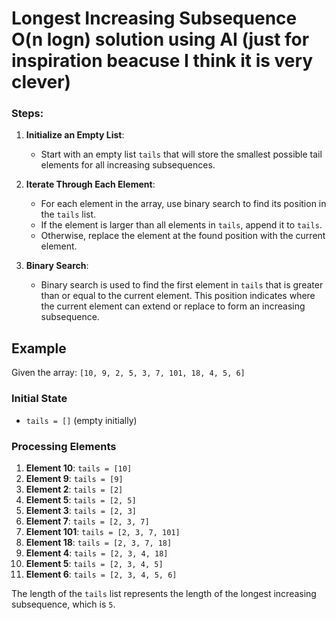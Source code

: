 # Longest Increasing Subsequence O(n logn) solution using AI (just for inspiration beacuse I think it is very clever)
### Steps:
1. **Initialize an Empty List**:
   - Start with an empty list `tails` that will store the smallest possible tail elements for all increasing subsequences.

2. **Iterate Through Each Element**:
   - For each element in the array, use binary search to find its position in the `tails` list.
   - If the element is larger than all elements in `tails`, append it to `tails`.
   - Otherwise, replace the element at the found position with the current element.

3. **Binary Search**:
   - Binary search is used to find the first element in `tails` that is greater than or equal to the current element. This position indicates where the current element can extend or replace to form an increasing subsequence.

## Example

Given the array: `[10, 9, 2, 5, 3, 7, 101, 18, 4, 5, 6]`

### Initial State

- `tails = []` (empty initially)

### Processing Elements

1. **Element 10**: `tails = [10]`
2. **Element 9**: `tails = [9]`
3. **Element 2**: `tails = [2]`
4. **Element 5**: `tails = [2, 5]`
5. **Element 3**: `tails = [2, 3]`
6. **Element 7**: `tails = [2, 3, 7]`
7. **Element 101**: `tails = [2, 3, 7, 101]`
8. **Element 18**: `tails = [2, 3, 7, 18]`
9. **Element 4**: `tails = [2, 3, 4, 18]`
10. **Element 5**: `tails = [2, 3, 4, 5]`
11. **Element 6**: `tails = [2, 3, 4, 5, 6]`

The length of the `tails` list represents the length of the longest increasing subsequence, which is `5`.
